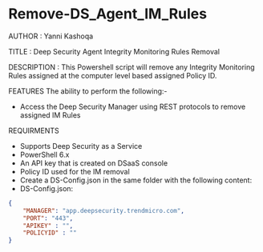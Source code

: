 # Remove-DS_Agent_IM_Rules
AUTHOR		: Yanni Kashoqa

TITLE		: Deep Security Agent Integrity Monitoring Rules Removal

DESCRIPTION	: This Powershell script will remove any Integrity Monitoring Rules assigned at the computer level based assigned Policy ID.

FEATURES
The ability to perform the following:-
- Access the Deep Security Manager using REST protocols to remove assigned IM Rules

REQUIRMENTS
- Supports Deep Security as a Service
- PowerShell 6.x
- An API key that is created on DSaaS console
- Policy ID used for the IM removal
- Create a DS-Config.json in the same folder with the following content:
- DS-Config.json:
~~~~JSON
{
    "MANAGER": "app.deepsecurity.trendmicro.com",
    "PORT": "443",
    "APIKEY" : "",
    "POLICYID" : ""
}
~~~~